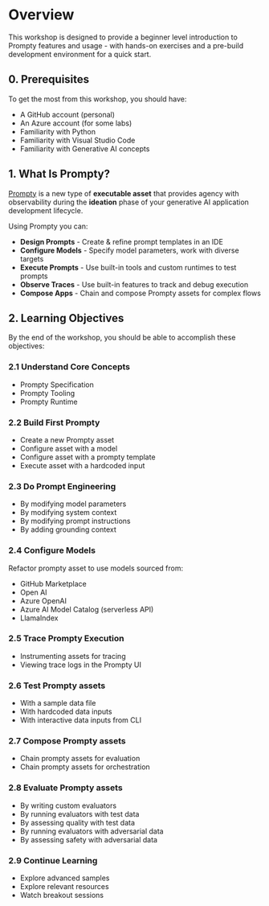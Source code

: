 # Overview

This workshop is designed to provide a beginner level introduction to Prompty features and usage - with hands-on exercises and a pre-build development environment for a quick start.

## 0. Prerequisites

To get the most from this workshop, you should have:

- A GitHub account (personal)
- An Azure account (for some labs)
- Familiarity with Python
- Familiarity with Visual Studio Code
- Familiarity with Generative AI concepts

## 1. What Is Prompty?

[Prompty](https://prompty.ai) is a new type of **executable asset** that provides agency with observability during the **ideation** phase of your generative AI application development lifecycle.

Using Prompty you can:

 - **Design Prompts** - Create & refine prompt templates in an IDE
 - **Configure Models** - Specify model parameters, work with diverse targets
 - **Execute Prompts** - Use built-in tools and custom runtimes to test prompts
 - **Observe Traces** - Use built-in features to track and debug execution
 - **Compose Apps** - Chain and compose Prompty assets for complex flows


## 2. Learning Objectives

By the end of the workshop, you should be able to accomplish these objectives:

### 2.1  Understand Core Concepts

- Prompty Specification
- Prompty Tooling
- Prompty Runtime

### 2.2 Build First Prompty

- Create a new Prompty asset
- Configure asset with a model
- Configure asset with a prompty template
- Execute asset with a hardcoded input

### 2.3 Do Prompt Engineering

- By modifying model parameters
- By modifying system context
- By modifying prompt instructions
- By adding grounding context

### 2.4 Configure Models

Refactor prompty asset to use models sourced from:
- GitHub Marketplace
- Open AI 
- Azure OpenAI 
- Azure AI Model Catalog (serverless API)
- LlamaIndex 

### 2.5 Trace Prompty Execution

- Instrumenting assets for tracing
- Viewing trace logs in the Prompty UI

### 2.6 Test Prompty assets

- With a sample data file
- With hardcoded data inputs
- With interactive data inputs from CLI

### 2.7 Compose Prompty assets

- Chain prompty assets for evaluation
- Chain prompty assets for orchestration

### 2.8 Evaluate Prompty assets

- By writing custom evaluators
- By running evaluators with test data
- By assessing quality with test data
- By running evaluators with adversarial data
- By assessing safety with adversarial data

### 2.9 Continue Learning

- Explore advanced samples
- Explore relevant resources
- Watch breakout sessions